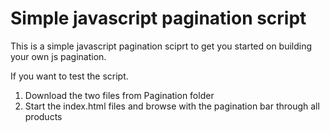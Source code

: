 # Simple javascript pagination script

This is a simple javascript pagination sciprt to get you started on
building your own js pagination.

If you want to test the script.

1. Download the two files from Pagination folder
2. Start the index.html files and browse with the pagination bar through all products

